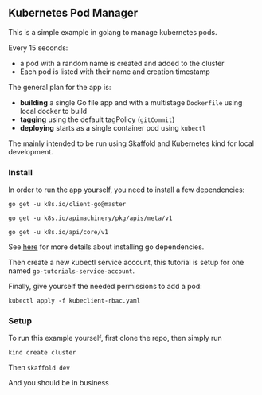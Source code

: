 ## Kubernetes Pod Manager

This is a simple example in golang to manage kubernetes pods.

Every 15 seconds: 

- a pod with a random name is created and added to the cluster
- Each pod is listed with their name and creation timestamp

The general plan for the app is:

* **building** a single Go file app and with a multistage `Dockerfile` using local docker to build
* **tagging** using the default tagPolicy (`gitCommit`)
* **deploying** starts as a single container pod using `kubectl`

The mainly intended to be run using Skaffold and Kubernetes kind for local development.

### Install

In order to run the app yourself, you need to install a few dependencies: 

`go get -u k8s.io/client-go@master`

`go get -u k8s.io/apimachinery/pkg/apis/meta/v1`

`go get -u k8s.io/api/core/v1`

See [here](https://github.com/kubernetes/client-go) for more details about installing go dependencies.

Then create a new kubectl service account, this tutorial is setup for one named `go-tutorials-service-account`.

Finally, give yourself the needed permissions to add a pod: 

`kubectl apply -f kubeclient-rbac.yaml`

### Setup

To run this example yourself, first clone the repo, then simply run

`kind create cluster`

Then `skaffold dev`

And you should be in business